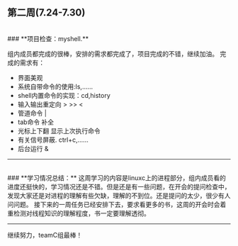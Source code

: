 ## 第二周(7.24-7.30)

<br>
### **项目检查：myshell.**

组内成员都完成的很棒，安排的需求都完成了，项目完成的不错，继续加油。
完成的需求有：

- 界面美观
- 系统自带命令的使用:ls,......
- shell内置命令的实现：cd,history
- 输入输出重定向 >  >>  <
- 管道命令  | 
- tab命令 补全
- 光标上下翻 显示上次执行命令
- 有关信号屏蔽. ctrl+c,......
- 后台运行 &


--------------------------------------

<br>
### **学习情况总结：**
这周学习的内容是linuxc上的进程部分，组内成员看的进度还挺快的，学习情况还是不错。但是还是有一些问题，在开会的提问检查中，
发现大家还是对进程的理解有些欠缺，理解的不到位。还是提问的太少，很少有人问问题。
接下来的一周任务已经安排下去，要求看更多的书，这周的开会时会着重检测对线程知识的理解程度，书一定要理解透彻。


----------------------------------


继续努力，teamC组最棒！
